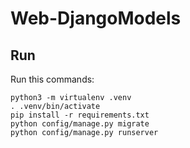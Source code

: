 # Web-DjangoModels

## Run
Run this commands:
```shell
python3 -m virtualenv .venv
. .venv/bin/activate
pip install -r requirements.txt
python config/manage.py migrate
python config/manage.py runserver
```